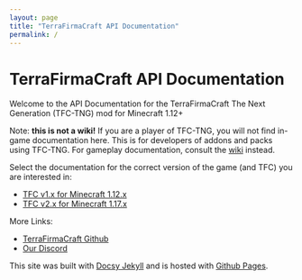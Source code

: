 ```yaml
---
layout: page
title: "TerraFirmaCraft API Documentation"
permalink: /
---
```


# TerraFirmaCraft API Documentation

Welcome to the API Documentation for the TerraFirmaCraft The Next Generation (TFC-TNG) mod for Minecraft 1.12+

Note: **this is not a wiki!** If you are a player of TFC-TNG, you will not find in-game documentation here. This is for developers of addons and packs using TFC-TNG. For gameplay documentation, consult the [wiki](https://tng.terrafirmacraft.com/Main_Page) instead.

Select the documentation for the correct version of the game (and TFC) you are interested in:

- [TFC v1.x for Minecraft 1.12.x](/Documentation/1.12.x/)
- [TFC v2.x for Minecraft 1.17.x](/Documentation/1.17.x/)

More Links:

- [TerraFirmaCraft Github](https://github.com/TerraFirmaCraft/TerraFirmaCraft)
- [Our Discord](https://discord.com/invite/PRuAKvY)

This site was built with [Docsy Jekyll](https://vsoch.github.io/docsy-jekyll) and is hosted with [Github Pages](https://pages.github.com/).
